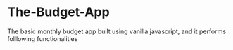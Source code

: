 # The-Budget-App

The basic monthly budget app built using vanilla javascript, and it performs folllowing functionalities
